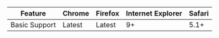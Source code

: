 | Feature       | Chrome | Firefox | Internet Explorer | Safari |
|---------------|--------|---------|-------------------|--------|
| Basic Support | Latest | Latest  | 9+                | 5.1+   |
